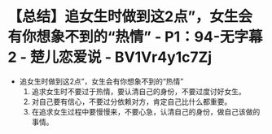 # 【总结】追女生时做到这2点”，女生会有你想象不到的“热情” - P1：94-无字幕2 - 楚儿恋爱说 - BV1Vr4y1c7Zj

-   追女生时做到这2点”，女生会有你想象不到的“热情”
    1.  追求女生时不要过于热情，要认清自己的身份，不要过度讨好女生。
    2.  对自己要有信心，不要过分依赖对方，肯定自己比什么都重要。
    3.  在追求女生过程中要慢慢来，不要心急，认清自己的身份，做自己该做的事情。